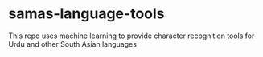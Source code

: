 # samas-language-tools
This repo uses machine learning to provide character recognition tools for Urdu and other South Asian languages
